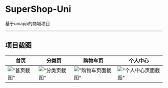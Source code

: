# SuperShop-Uni
基于uniapp的商城项目
***
## 项目截图
| 首页                                                                   |分类页|购物车页|个人中心|
|----------------------------------------------------------------------|---|---|---|
|!["首页截图"](https://images.gorojack.top/i/2024/02/21/65d5dfc9b2c32.jpg)|!["分类页截图"](https://images.gorojack.top/i/2024/02/21/65d5dfc930f86.jpg)|!["购物车页面截图"](https://images.gorojack.top/i/2024/04/02/660c0792dc6a5.jpg)|!["个人中心页面截图"](https://images.gorojack.top/i/2024/04/02/660c079188625.jpg)|
